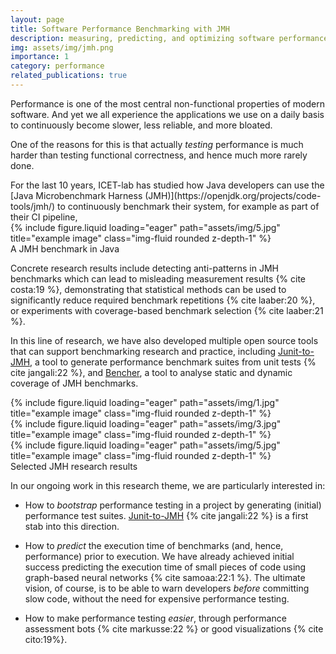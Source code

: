 ```yaml
---
layout: page
title: Software Performance Benchmarking with JMH
description: measuring, predicting, and optimizing software performance in Java using JMH
img: assets/img/jmh.png
importance: 1
category: performance
related_publications: true
---
```


Performance is one of the most central non-functional properties of modern software. And yet we all experience the applications we use on a daily basis to continuously become slower, less reliable, and more bloated.

One of the reasons for this is that actually *testing* performance is much harder than testing functional correctness, and hence much more rarely done.

<div class="row">
    <div class="col-sm-9 mt-3 mt-md-0">
        For the last 10 years, ICET-lab has studied how Java developers can use the [Java Microbenchmark Harness (JMH)](https://openjdk.org/projects/code-tools/jmh/) to continuously benchmark their system, for example as part of their CI pipeline,
    </div>
    <div class="col-sm mt-3 mt-md-0">
        {% include figure.liquid loading="eager" path="assets/img/5.jpg" title="example image" class="img-fluid rounded z-depth-1" %}
    </div>
    <div class="caption">
        A JMH benchmark in Java
    </div>
</div>

Concrete research results include detecting anti-patterns in JMH benchmarks which can lead to misleading measurement results {% cite costa:19 %}, demonstrating that statistical methods can be used to significantly reduce required benchmark repetitions {% cite laaber:20 %}, or experiments with coverage-based benchmark selection {% cite laaber:21 %}.

In this line of research, we have also developed multiple open source tools that can support benchmarking research and practice, including [Junit-to-JMH](https://github.com/alniniclas/junit-to-jmh), a tool to generate performance benchmark suites from unit tests {% cite jangali:22 %}, and [Bencher](https://github.com/chrstphlbr/bencher), a tool to analyse static and dynamic coverage of JMH benchmarks.

<div class="row">
    <div class="col-sm mt-3 mt-md-0">
        {% include figure.liquid loading="eager" path="assets/img/1.jpg" title="example image" class="img-fluid rounded z-depth-1" %}
    </div>
    <div class="col-sm mt-3 mt-md-0">
        {% include figure.liquid loading="eager" path="assets/img/3.jpg" title="example image" class="img-fluid rounded z-depth-1" %}
    </div>
    <div class="col-sm mt-3 mt-md-0">
        {% include figure.liquid loading="eager" path="assets/img/5.jpg" title="example image" class="img-fluid rounded z-depth-1" %}
    </div>
</div>
<div class="caption">
    Selected JMH research results
</div>


In our ongoing work in this research theme, we are particularly interested in:

* How to _bootstrap_ performance testing in a project by generating (initial) performance test suites. [Junit-to-JMH](https://github.com/alniniclas/junit-to-jmh) {% cite jangali:22 %} is a first stab into this direction.

* How to _predict_ the execution time of benchmarks (and, hence, performance) prior to execution. We have already achieved initial success predicting the execution time of small pieces of code using graph-based neural networks {% cite samoaa:22:1 %}. The ultimate vision, of course, is to be able to warn developers _before_ committing slow code, without the need for expensive performance testing.

* How to make performance testing _easier_, through performance assessment bots {% cite markusse:22 %} or good visualizations {% cite cito:19%}.
